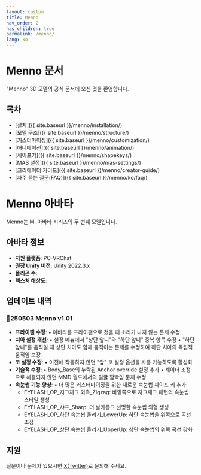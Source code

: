 ```yaml
---
layout: custom
title: Menno
nav_order: 2
has_children: true
permalink: /menno/
lang: ko
---
```


# Menno 문서

"Menno" 3D 모델의 공식 문서에 오신 것을 환영합니다.

## 목차

- [설치]({{ site.baseurl }}/menno/installation/)
- [모델 구조]({{ site.baseurl }}/menno/structure/)
- [커스터마이징]({{ site.baseurl }}/menno/customization/)
- [애니메이션]({{ site.baseurl }}/menno/animation/)
- [셰이프키]({{ site.baseurl }}/menno/shapekeys/)
- [MAS 설정]({{ site.baseurl }}/menno/mas-settings/)
- [크리에이터 가이드]({{ site.baseurl }}/menno/creator-guide/)
- [자주 묻는 질문(FAQ)]({{ site.baseurl }}/menno/ko/faq/)

# Menno 아바타

Menno는 M. 아바타 시리즈의 두 번째 모델입니다.

## 아바타 정보

- **지원 플랫폼**: PC-VRChat
- **권장 Unity 버전**: Unity 2022.3.x
- **폴리곤 수**: 
- **텍스처 해상도**: 

## 업데이트 내역

### 💠250503 Menno v1.01
- **프라이팬 수정**:
  • 아바타를 프라이팬으로 쳤을 때 소리가 나지 않는 문제 수정
- **치아 설정 개선**:
  • 설정 메뉴에서 "상단 앞니"와 "하단 앞니" 중복 항목 수정
  • "하단 앞니"를 움직일 때 상단 치아도 함께 움직이는 문제를 수정하여 하단 치아의 독립적 움직임 보장
- **코 설정 수정**:
  • 이전에 작동하지 않던 "앞" 코 설정 옵션을 사용 가능하도록 활성화
- **기술적 수정**:
  • Body_Base의 누락된 Anchor override 설정 추가
  • 셰이더 조정으로 해결되지 않던 MMD 월드에서의 얼굴 깜빡임 문제 수정
- **속눈썹 기능 향상**:
  • 더 많은 커스터마이징을 위한 새로운 속눈썹 셰이프 키 추가:
    - EYELASH_OP_지그재그 외측_Zigzag: 바깥쪽으로 지그재그 패턴의 속눈썹 스타일 생성
    - EYELASH_OP_샤프_Sharp: 더 날카롭고 선명한 속눈썹 외형 생성
    - EYELASH_OP_하단 속눈썹 올리기_LowerUp: 하단 속눈썹을 위쪽으로 곡선 조정
    - EYELASH_OP_상단 속눈썹 올리기_UpperUp: 상단 속눈썹의 위쪽 곡선 강화

## 지원

질문이나 문제가 있으시면 [X(Twitter)](https://x.com/_emudotto)로 문의해 주세요. 